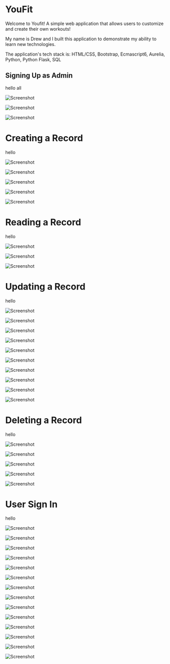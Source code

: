 # YouFit

<!-- <img src=https://github.com/drew-marchione/workoutApp/blob/master/images/signIn.png width="740" height="480"> -->

Welcome to Youfit! A simple web application that allows users to customize and create their own workouts!

My name is Drew and I built this application to demonstrate my ability to learn new technologies.

The application's tech stack is: HTML/CSS, Bootstrap, Ecmascript6, Aurelia, Python, Python Flask, SQL

## Signing Up as Admin

hello all

![Screenshot](./images/signUp.png)

![Screenshot](./images/signIn.png)

![Screenshot](./images/adminLandingPage.png)

# Creating a Record
hello

![Screenshot](./images/createRecord.png)

![Screenshot](./images/createFailed.png)

![Screenshot](./images/createFailedName.png)

![Screenshot](./images/createSuccessful.png)

![Screenshot](./images/createRecordPanel.png)

# Reading a Record

hello

![Screenshot](./images/readRecord.png)

![Screenshot](./images/readRecordDropdown.png)

![Screenshot](./images/readRecordModal.png)

# Updating a Record

hello

![Screenshot](./images/updateRecord.png)

![Screenshot](./images/updateRecordDropdown.png)

![Screenshot](./images/updateRecordModal.png)

![Screenshot](./images/updateRecordModalText.png)

![Screenshot](./images/updateRecordSuccessful.png)

![Screenshot](./images/updateRecordPanel.png)

![Screenshot](./images/updateRecordNameFail1.png)

![Screenshot](./images/updateRecordNameFail2.png)

![Screenshot](./images/updateRecordEmptyFail1.png)

![Screenshot](./images/updateRecordEmptyFail2.png)

# Deleting a Record

hello

![Screenshot](./images/deleteRecord.png)

![Screenshot](./images/deleteRecordDropdown.png)

![Screenshot](./images/deleteRecordModal.png)

![Screenshot](./images/deleteRecordSuccessful.png)

![Screenshot](./images/deleteRecordPanel.png)

# User Sign In

hello

![Screenshot](./images/signUp.png)

![Screenshot](./images/signUpJohnSmith.png)

![Screenshot](./images/signUpUnsuccessful.png)

![Screenshot](./images/johnSmithLandingPage.png)

![Screenshot](./images/johnSmithWorkoutPage.png)

![Screenshot](./images/chestWorkouts.png)

![Screenshot](./images/chestWorkoutModal.png)

![Screenshot](./images/chestWorkoutModalFilledIn.png)

![Screenshot](./images/chestWorkoutModalSuccessful.png)

![Screenshot](./images/chestWorkoutModalEmpty.png)

![Screenshot](./images/chestWorkoutModalUnsuccessful.png)

![Screenshot](./images/johnSmithWorkoutPageUpdated.png)

![Screenshot](./images/johnSmithWorkoutPageUpdated2.png)

![Screenshot](./images/johnSmithSuccessfulLogout.png)
